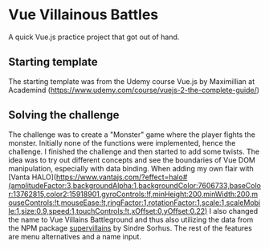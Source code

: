 # Vue Villainous Battles
A quick Vue.js practice project that got out of hand. 

## Starting template
The starting template was from the Udemy course Vue.js by Maximillian at Academind (https://www.udemy.com/course/vuejs-2-the-complete-guide/)

## Solving the challenge
The challenge was to create a "Monster" game where the player fights the monster. Initially none of the functions were implemented, hence the challenge. I finished the challenge and then started to add some twists. The idea was to try out different concepts and see the boundaries of Vue DOM manipulation, especially with data binding. When adding my own flair with [Vanta HALO](https://www.vantajs.com/?effect=halo#(amplitudeFactor:3,backgroundAlpha:1,backgroundColor:7606733,baseColor:13762815,color2:15918901,gyroControls:!f,minHeight:200,minWidth:200,mouseControls:!t,mouseEase:!t,ringFactor:1,rotationFactor:1,scale:1,scaleMobile:1,size:0.9,speed:1,touchControls:!t,xOffset:0,yOffset:0.22) I also changed the name to Vue Villains Battleground and thus also utilizing the data from the NPM package [supervillains](https://www.npmjs.com/package/supervillains) by Sindre Sorhus. The rest of the features are menu alternatives and a name input.

